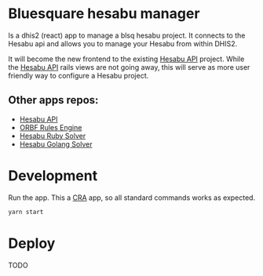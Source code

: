 # Bluesquare hesabu manager

Is a dhis2 (react) app to manage a blsq hesabu project. It connects to the Hesabu api and allows you to manage your Hesabu from within DHIS2.

It will become the new frontend to the existing [Hesabu API](https://github.com/blsq/orbf2) project. While the [Hesabu API](https://github.com/blsq/orbf2) rails views are not going away, this will serve as more user friendly way to configure a Hesabu project.

## Other apps repos:

- [Hesabu API](https://github.com/blsq/orbf2)
- [ORBF Rules Engine](https://github.com/blsq/orbf-rules_engine)
- [Hesabu Ruby Solver](https://github.com/blsq/hesabu)
- [Hesabu Golang Solver](https://github.com/blsq/hesabu-go)

# Development

Run the app. This a [CRA](https://github.com/facebook/create-react-app) app, so all standard commands works as expected.

```bash
yarn start
```

# Deploy

TODO
